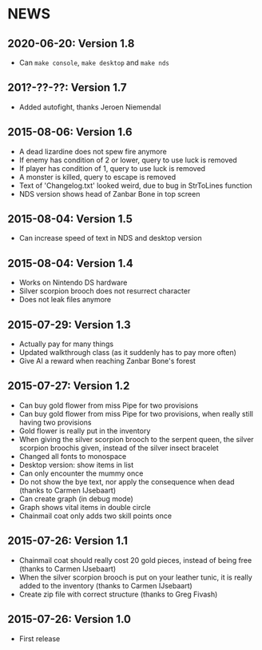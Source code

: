 # NEWS

## 2020-06-20: Version 1.8

 * Can `make console`, `make desktop` and `make nds`

## 201?-??-??: Version 1.7

 * Added autofight, thanks Jeroen Niemendal

## 2015-08-06: Version 1.6

 * A dead lizardine does not spew fire anymore
 * If enemy has condition of 2 or lower, query to use luck is removed
 * If player has condition of 1, query to use luck is removed
 * A monster is killed, query to escape is removed
 * Text of 'Changelog.txt' looked weird, due to bug in StrToLines function
 * NDS version shows head of Zanbar Bone in top screen

## 2015-08-04: Version 1.5

 * Can increase speed of text in NDS and desktop version

## 2015-08-04: Version 1.4

 * Works on Nintendo DS hardware
 * Silver scorpion brooch does not resurrect character
 * Does not leak files anymore

## 2015-07-29: Version 1.3

 * Actually pay for many things
 * Updated walkthrough class (as it suddenly has to pay more often)
 * Give AI a reward when reaching Zanbar Bone's forest

## 2015-07-27: Version 1.2

 * Can buy gold flower from miss Pipe for two provisions
 * Can buy gold flower from miss Pipe for two provisions, when really still having two provisions
 * Gold flower is really put in the inventory
 * When giving the silver scorpion brooch to the serpent queen, the silver scorpion broochis given, instead of the silver insect bracelet
 * Changed all fonts to monospace
 * Desktop version: show items in list
 * Can only encounter the mummy once
 * Do not show the bye text, nor apply the consequence when dead (thanks to Carmen IJsebaart)
 * Can create graph (in debug mode)
 * Graph shows vital items in double circle
 * Chainmail coat only adds two skill points once

## 2015-07-26: Version 1.1

 * Chainmail coat should really cost 20 gold pieces, instead of being free (thanks to Carmen IJsebaart)
 * When the silver scorpion brooch is put on your leather tunic, it is really added to the inventory (thanks to Carmen IJsebaart)
 * Create zip file with correct structure (thanks to Greg Fivash)

## 2015-07-26: Version 1.0

 * First release

